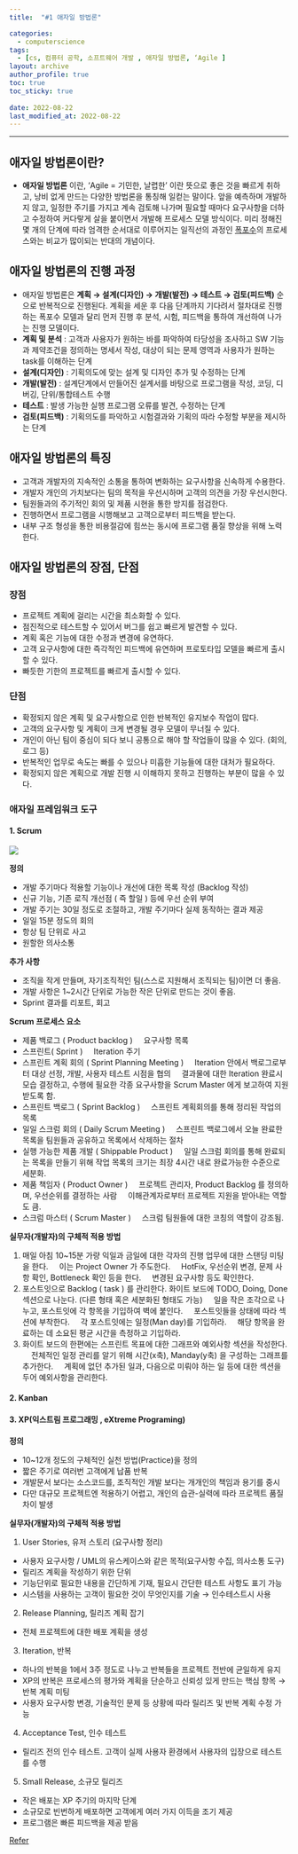 ```yaml
---
title:  "#1 애자일 방법론"

categories:
  - computerscience
tags:
  - [cs, 컴퓨터 공학, 소프트웨어 개발 , 애자일 방법론, ‘Agile ]
layout: archive
author_profile: true
toc: true
toc_sticky: true
 
date: 2022-08-22
last_modified_at: 2022-08-22
---
```

---

## 애자일 방법론이란?

- **애자일 방법론** 이란, ‘Agile = 기민한, 날렵한’ 이란 뜻으로 좋은 것을 빠르게 취하고, 낭비 없게 만드는 다양한 방법론을 통칭해 일컫는 말이다. 앞을 예측하며 개발하지 않고, 일정한 주기를 가지고 계속 검토해 나가며 필요할 때마다 요구사항을 더하고 수정하여 커다랗게 살을 붙이면서 개발해 프로세스 모델 방식이다. 미리 정해진 몇 개의 단계에 따라 엄격한 순서대로 이루어지는 일직선의 과정인 [폭포수](http://www.incodom.kr/%ED%8F%AD%ED%8F%AC%EC%88%98%20%EB%B0%A9%EB%B2%95%EB%A1%A0)의 프로세스와는 비교가 많이되는 반대의 개념이다.

## 애자일 방법론의 진행 과정

- 애자일 방법론은 **계획 → 설계(디자인) → 개발(발전) → 테스트 → 검토(피드백)** 순으로 반복적으로 진행된다. 계획을 세운 후 다음 단계까지 기다려서 절차대로 진행하는 폭포수 모델과 달리 먼저 진행 후 분석, 시험, 피드백을 통하여 개선하여 나가는 진행 모델이다.
- **계획 및 분석** : 고객과 사용자가 원하는 바를 파악하여 타당성을 조사하고 SW 기능과 제약조건을 정의하는 명세서 작성, 대상이 되는 문제 영역과 사용자가 원하는 task를 이해하는 단계
- **설계(디자인)** : 기획의도에 맞는 설계 및 디자인 추가 및 수정하는 단계
- **개발(발전)** : 설계단계에서 만들어진 설계서를 바탕으로 프로그램을 작성, 코딩, 디버깅, 단위/통합테스트 수행
- **테스트** : 발생 가능한 실행 프로그램 오류를 발견, 수정하는 단계
- **검토(피드백)** : 기획의도를 파악하고 시험결과와 기획의 따라 수정할 부분을 제시하는 단계

## 애자일 방법론의 특징

- 고객과 개발자의 지속적인 소통을 통하여 변화하는 요구사항을 신속하게 수용한다.
- 개발자 개인의 가치보다는 팀의 목적을 우선시하며 고객의 의견을 가장 우선시한다.
- 팀원들과의 주기적인 회의 및 제품 시현을 통한 방지를 점검한다.
- 진행하면서 프로그램을 시행해보고 고객으로부터 피드백을 받는다.
- 내부 구조 형성을 통한 비용절감에 힘쓰는 동시에 프로그램 품질 향상을 위해 노력한다.

## 애자일 방법론의 장점, 단점

### 장점

- 프로젝트 계획에 걸리는 시간을 최소화할 수 있다.
- 점진적으로 테스트할 수 있어서 버그를 쉽고 빠르게 발견할 수 있다.
- 계획 혹은 기능에 대한 수정과 변경에 유연하다.
- 고객 요구사항에 대한 즉각적인 피드백에 유연하며 프로토타입 모델을 빠르게 출시할 수 있다.
- 빠듯한 기한의 프로젝트를 빠르게 출시할 수 있다.

### 단점

- 확정되지 않은 계획 및 요구사항으로 인한 반복적인 유지보수 작업이 많다.
- 고객의 요구사항 및 계획이 크게 변경될 경우 모델이 무너질 수 있다.
- 개인이 아닌 팀이 중심이 되다 보니 공통으로 해야 할 작업들이 많을 수 있다. (회의, 로그 등)
- 반복적인 업무로 속도는 빠를 수 있으나 미흡한 기능들에 대한 대처가 필요하다.
- 확정되지 않은 계획으로 개발 진행 시 이해하지 못하고 진행하는 부분이 많을 수 있다.

### 애자일 프레임워크 도구

#### 1. Scrum

![](https://blog.kakaocdn.net/dn/qfHJJ/btrdcRb5VDR/NO8PkuWDkMp3Gp4Wzyv8L1/img.gif)

**정의**
- 개발 주기마다 적용할 기능이나 개선에 대한 목록 작성 (Backlog 작성)
- 신규 기능, 기존 로직 개선점 ( 즉 할일 ) 등에 우선 순위 부여
- 개발 주기는 30일 정도로 조절하고, 개발 주기마다 실제 동작하는 결과 제공
- 일일 15분 정도의 회의
- 항상 팀 단위로 사고
- 원할한 의사소통


**추가 사항**
- 조직을 작게 만들며, 자기조직적인 팀(스스로 지원해서 조직되는 팀)이면 더 좋음.
- 개발 사항은 1~2시간 단위로 가능한 작은 단위로 만드는 것이 좋음.
- Sprint 결과를 리포트, 회고

**Scrum 프로세스 요소**
- 제품 백로그 ( Product backlog )
    요구사항 목록
 
- 스프린트( Sprint )
    Iteration 주기
 
- 스프린트 계획 회의 ( Sprint Planning Meeting )
    Iteration 안에서 백로그로부터 대상 선정, 개발, 사용자 테스트 시점을 협의
    결과물에 대한 Iteration 완료시 모습 결정하고, 수행에 필요한 각종 요구사항을 Scrum Master 에게 보고하여 지원받도록 함.
 
- 스프린트 백로그 ( Sprint Backlog )
    스프린트 계획회의를 통해 정리된 작업의 목록
 
- 일일 스크럼 회의 ( Daily Scrum Meeting )
    스프린트 백로그에서 오늘 완료한 목록을 팀원들과 공유하고 목록에서 삭제하는 절차
 
- 실행 가능한 제품 개발 ( Shippable Product )
    일일 스크럼 회의를 통해 완료되는 목록을 만들기 위해 작업 목록의 크기는 최장 4시간 내로 완료가능한 수준으로 세분화.
 
- 제품 책임자 ( Product Owner )
    프로젝트 관리자, Product Backlog 를 정의하며, 우선순위를 결정하는 사람
    이해관계자로부터 프로젝트 지원을 받아내는 역할도 큼.
 
- 스크럼 마스터 ( Scrum Master )
    스크럼 팀원들에 대한 코칭의 역할이 강조됨.


**실무자(개발자)의 구체적 적용 방법**
 
1.  매일 아침 10~15분 가량 익일과 금일에 대한 각자의 진행 업무에 대한 스탠딩 미팅을 한다.
    이는 Project Owner 가 주도한다.
    HotFix, 우선순위 변경, 문제 사항 확인, Bottleneck 확인 등을 한다.
    변경된 요구사항 등도 확인한다.
 
2.  포스트잇으로 Backlog ( task ) 를 관리한다. 
    화이트 보드에 TODO, Doing, Done 섹션으로 나눈다. (다른 형태 혹은 세분화된 형태도 가능)
    일을 작은 조각으로 나누고, 포스트잇에 각 항목을 기입하여 벽에 붙인다.
    포스트잇들을 상태에 따라 섹션에 부착한다.
    각 포스트잇에는 일정(Man day)를 기입하라.
    해당 항목을 완료하는 데 소요된 평균 시간을 측정하고 기입하라.
 
3. 화이트 보드의 한편에는 스프린트 목표에 대한 그래프와 예외사항 섹션을 작성한다.
    전체적인 일정 관리를 알기 위해 시간(x축), Manday(y축) 을 구성하는 그래프를 추가한다.
    계획에 없던 추가된 일과, 다음으로 미뤄야 하는 일 등에 대한 섹션을 두어 예외사항을 관리한다.


#### 2. Kanban

[](https://img1.daumcdn.net/thumb/R1600x0/?scode%3Dmtistory2%26fname%3Dhttps%3A%2F%2Fblog.kakaocdn.net%2Fdn%2Fbbg0lX%2Fbtrc7U8uF47%2FNrIenbCgK841IH7kLCJ0h1%2Fimg.png)



#### 3. XP(익스트림 프로그래밍 , eXtreme Programing)

[](https://img1.daumcdn.net/thumb/R1600x0/?scode%3Dmtistory2%26fname%3Dhttps%3A%2F%2Fblog.kakaocdn.net%2Fdn%2Fd8D3u8%2Fbtrc4DGsjvn%2FsE4p6OCYLYUI0qH6o1GVSk%2Fimg.png)

**정의**

- 10~12개 정도의 구체적인 실천 방법(Practice)을 정의
- 짧은 주기로 여러번 고객에게 납품 반복
- 개발문서 보다는 소스코드를, 조직적인 개발 보다는 개개인의 책임과 용기를 중시
- 다만 대규모 프로젝트엔 적용하기 어렵고, 개인의 습관-실력에 따라 프로젝트 품질차이 발생

**실무자(개발자)의 구체적 적용 방법**

1.  User Stories, 유저 스토리 (요구사항 정리)

- 사용자 요구사항 / UML의 유스케이스와 같은 목적(요구사항 수집, 의사소통 도구)
- 릴리즈 계획을 작성하기 위한 단위
- 기능단위로 필요한 내용을 간단하게 기재, 필요시 간단한 테스트 사항도 표기 가능
- 시스템을 사용하는 고객이 필요한 것이 무엇인지를 기술 → 인수테스트시 사용 
 
2. Release Planning, 릴리즈 계획 잡기

- 전체 프로젝트에 대한 배포 계획을 생성
 
3. Iteration, 반복

- 하나의 반복을 1에서 3주 정도로 나누고 반복들을 프로젝트 전반에 균일하게 유지
- XP의 반복은 프로세스의 평가와 계획을 단순하고 신뢰성 있게 만드는 핵심 항목 → 반복 계획 미팅
- 사용자 요구사항 변경, 기술적인 문제 등 상황에 따라 릴리즈 및 반복 계획 수정 가능

4. Acceptance Test, 인수 테스트

- 릴리즈 전의 인수 테스트.  고객이 실제 사용자 환경에서 사용자의 입장으로 테스트를 수행

5. Small Release, 소규모 릴리즈

- 작은 배포는 XP 주기의 마지막 단계
- 소규모로 빈번하게 배포하면 고객에게 여러 가지 이득을 조기 제공
- 프로그램은 빠른 피드백을 제공 받음


[Refer](https://jiwondev.tistory.com/164)